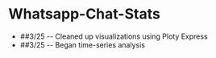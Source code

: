# Whatsapp-Chat-Stats
<ul>
  <li>##3/25 -- Cleaned up visualizations using Ploty Express</li>
  <li>##3/25 -- Began time-series analysis</li>
</ul>
